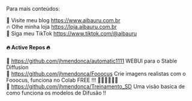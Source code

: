 Para mais conteúdos:    

🐣 Visite meu blog https://www.aibauru.com.br <br />
🔥 Olhe minha loja  https://loja.aibauru.com.br <br />
🥳 Siga meu  TikTok https://www.tiktok.com/@aibauru <br />

#### 🔥 Active Repos 🔥 ####

👯 https://github.com/jhmendonca/automatic1111 WEBUI para o Stable Diffusion  <br />
🥳 https://github.com/jhmendonca/Fooocus Crie imagens realistas com o Fooocus, funciona no Colab FREE !!! 🥳🥳🥳🥳🥳🥳  <br />
🔭 https://github.com/jhmendonca/Treinamento_SD Uma visão basica de como funciona os modelos de Difusão !!  <br />
<!--
**jhmendonca/jhmendonca** is a ✨ _special_ ✨ repository because its `README.md` (this file) appears on your GitHub profile.

Here are some ideas to get you started:

- 🔭 I’m currently working on ...
- 🌱 I’m currently learning ...
- 👯 I’m looking to collaborate on ...
- 🤔 I’m looking for help with ...
- 💬 Ask me about ...
- 📫 How to reach me: ...
- 😄 Pronouns: ...
- ⚡ Fun fact: ...
-->
